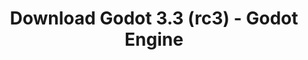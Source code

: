 ---
# Generated by /scripts/js/download_archive_generator !!! do not edit by hand !!!
title: 'Download Godot 3.3 (rc3) - Godot Engine'
type: 'download/archive'
name: '3.3'
flavor: 'rc3'
release_date: '2021-02-23T03:00:00-00:00'
release_notes: '/article/release-candidate-godot-3-2-4-rc-3/'
links:
  android.apk:
    name: 'android.apk'
    title: 'Android'
    caption: 'Universal APK (ARM64 + ARMv7 + x86_64 + x86)'
    tags:
      - 'APK download'
      - 'ARM64/v7'
      - 'x86 (64 & 32 bit)'
    hosts:
      github_builds:
        regular: 'https://github.com/godotengine/godot-builds/releases/download/3.3-rc3/Godot_v3.3-rc3_android_editor.apk'
        mono: '#'
      github:
        regular: 'https://github.com/godotengine/godot/releases/download/3.3-rc3/Godot_v3.3-rc3_android_editor.apk'
        mono: '#'
  macos.universal:
    name: 'macos.universal'
    title: 'macOS'
    caption: 'Universal (x86_64 + Apple Silicon)'
    tags:
      - 'Intel/Apple Silicon'
      - '64 bit'
    hosts:
      github_builds:
        regular: 'https://github.com/godotengine/godot-builds/releases/download/3.3-rc3/Godot_v3.3-rc3_osx.universal.zip'
        mono: 'https://github.com/godotengine/godot-builds/releases/download/3.3-rc3/Godot_v3.3-rc3_mono_osx.universal.zip'
      github:
        regular: 'https://github.com/godotengine/godot/releases/download/3.3-rc3/Godot_v3.3-rc3_osx.universal.zip'
        mono: 'https://github.com/godotengine/godot/releases/download/3.3-rc3/Godot_v3.3-rc3_mono_osx.universal.zip'
  windows.64:
    name: 'windows.64'
    title: 'Windows'
    caption: 'Standard (x86_64)'
    tags:
      - '64 bit'
    hosts:
      github_builds:
        regular: 'https://github.com/godotengine/godot-builds/releases/download/3.3-rc3/Godot_v3.3-rc3_win64.exe.zip'
        mono: 'https://github.com/godotengine/godot-builds/releases/download/3.3-rc3/Godot_v3.3-rc3_mono_win64.zip'
      github:
        regular: 'https://github.com/godotengine/godot/releases/download/3.3-rc3/Godot_v3.3-rc3_win64.exe.zip'
        mono: 'https://github.com/godotengine/godot/releases/download/3.3-rc3/Godot_v3.3-rc3_mono_win64.zip'
  linux_server.headless.64:
    name: 'linux_server.headless.64'
    title: 'Linux Server'
    caption: 'Headless (x86_64)'
    tags:
      - '64 bit'
      - 'Headless'
    hosts:
      github_builds:
        regular: 'https://github.com/godotengine/godot-builds/releases/download/3.3-rc3/Godot_v3.3-rc3_linux_headless.64.zip'
        mono: 'https://github.com/godotengine/godot-builds/releases/download/3.3-rc3/Godot_v3.3-rc3_mono_linux_headless_64.zip'
      github:
        regular: 'https://github.com/godotengine/godot/releases/download/3.3-rc3/Godot_v3.3-rc3_linux_headless.64.zip'
        mono: 'https://github.com/godotengine/godot/releases/download/3.3-rc3/Godot_v3.3-rc3_mono_linux_headless_64.zip'
  web:
    name: 'web'
    title: 'Web editor'
    caption: ''
    tags:
      - 'Self-hosted'
      - 'Cross-platform'
    hosts:
      github_builds:
        regular: 'https://github.com/godotengine/godot-builds/releases/download/3.3-rc3/Godot_v3.3-rc3_web_editor.zip'
        mono: '#'
      github:
        regular: 'https://github.com/godotengine/godot/releases/download/3.3-rc3/Godot_v3.3-rc3_web_editor.zip'
        mono: '#'
  linux.64:
    name: 'linux.64'
    title: 'Linux'
    caption: 'Standard (x86_64)'
    tags:
      - '64 bit'
    hosts:
      github_builds:
        regular: 'https://github.com/godotengine/godot-builds/releases/download/3.3-rc3/Godot_v3.3-rc3_x11.64.zip'
        mono: 'https://github.com/godotengine/godot-builds/releases/download/3.3-rc3/Godot_v3.3-rc3_mono_x11_64.zip'
      github:
        regular: 'https://github.com/godotengine/godot/releases/download/3.3-rc3/Godot_v3.3-rc3_x11.64.zip'
        mono: 'https://github.com/godotengine/godot/releases/download/3.3-rc3/Godot_v3.3-rc3_mono_x11_64.zip'
  linux.32:
    name: 'linux.32'
    title: 'Linux'
    caption: 'Standard (x86)'
    tags:
      - '32 bit'
    hosts:
      github_builds:
        regular: 'https://github.com/godotengine/godot-builds/releases/download/3.3-rc3/Godot_v3.3-rc3_x11.32.zip'
        mono: 'https://github.com/godotengine/godot-builds/releases/download/3.3-rc3/Godot_v3.3-rc3_mono_x11_32.zip'
      github:
        regular: 'https://github.com/godotengine/godot/releases/download/3.3-rc3/Godot_v3.3-rc3_x11.32.zip'
        mono: 'https://github.com/godotengine/godot/releases/download/3.3-rc3/Godot_v3.3-rc3_mono_x11_32.zip'
  windows.32:
    name: 'windows.32'
    title: 'Windows'
    caption: 'Standard (x86)'
    tags:
      - '32 bit'
    hosts:
      github_builds:
        regular: 'https://github.com/godotengine/godot-builds/releases/download/3.3-rc3/Godot_v3.3-rc3_win32.exe.zip'
        mono: 'https://github.com/godotengine/godot-builds/releases/download/3.3-rc3/Godot_v3.3-rc3_mono_win32.zip'
      github:
        regular: 'https://github.com/godotengine/godot/releases/download/3.3-rc3/Godot_v3.3-rc3_win32.exe.zip'
        mono: 'https://github.com/godotengine/godot/releases/download/3.3-rc3/Godot_v3.3-rc3_mono_win32.zip'
  linux_server.64:
    name: 'linux_server.64'
    title: 'Linux Server'
    caption: 'Standard (x86_64)'
    tags:
      - '64 bit'
    hosts:
      github_builds:
        regular: 'https://github.com/godotengine/godot-builds/releases/download/3.3-rc3/Godot_v3.3-rc3_linux_server.64.zip'
        mono: 'https://github.com/godotengine/godot-builds/releases/download/3.3-rc3/Godot_v3.3-rc3_mono_linux_server_64.zip'
      github:
        regular: 'https://github.com/godotengine/godot/releases/download/3.3-rc3/Godot_v3.3-rc3_linux_server.64.zip'
        mono: 'https://github.com/godotengine/godot/releases/download/3.3-rc3/Godot_v3.3-rc3_mono_linux_server_64.zip'
  aar_library:
    name: 'aar_library'
    title: 'AAR library'
    caption: ''
    tags:
      - 'Android plugins'
      - 'Java'
      - 'Kotlin'
    hosts:
      github_builds:
        regular: 'https://github.com/godotengine/godot-builds/releases/download/3.3-rc3/godot-lib.3.3.rc3.release.aar'
        mono: 'https://github.com/godotengine/godot-builds/releases/download/3.3-rc3/godot-lib.3.3.rc3.mono.release.aar'
      github:
        regular: 'https://github.com/godotengine/godot/releases/download/3.3-rc3/godot-lib.3.3.rc3.release.aar'
        mono: 'https://github.com/godotengine/godot/releases/download/3.3-rc3/godot-lib.3.3.rc3.mono.release.aar'
  templates:
    name: 'templates'
    title: 'Export templates'
    caption: ''
    tags:
      - 'Used to export your games to all supported platforms'
    hosts:
      github_builds:
        regular: 'https://github.com/godotengine/godot-builds/releases/download/3.3-rc3/Godot_v3.3-rc3_export_templates.tpz'
        mono: 'https://github.com/godotengine/godot-builds/releases/download/3.3-rc3/Godot_v3.3-rc3_mono_export_templates.tpz'
      github:
        regular: 'https://github.com/godotengine/godot/releases/download/3.3-rc3/Godot_v3.3-rc3_export_templates.tpz'
        mono: 'https://github.com/godotengine/godot/releases/download/3.3-rc3/Godot_v3.3-rc3_mono_export_templates.tpz'
primaryPlatforms:
  - 'android.apk'
  - 'macos.universal'
  - 'windows.64'
  - 'linux_server.headless.64'
  - 'web'
  - 'templates'
---